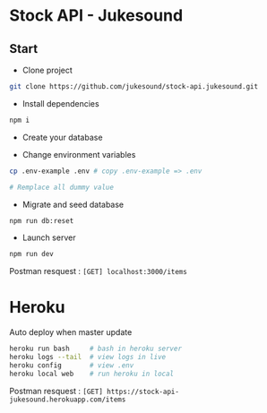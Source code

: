 # Stock API - Jukesound

## Start

- Clone project
```bash
git clone https://github.com/jukesound/stock-api.jukesound.git
``` 

- Install dependencies 
```bash
npm i
``` 

- Create your database

- Change environment variables 
```bash
cp .env-example .env # copy .env-example => .env

# Remplace all dummy value 
``` 

- Migrate and seed database 
```bash
npm run db:reset
``` 

- Launch server 
```bash
npm run dev
``` 

Postman resquest : `[GET] localhost:3000/items`

# Heroku
Auto deploy when master update

```bash
heroku run bash     # bash in heroku server
heroku logs --tail  # view logs in live
heroku config       # view .env
heroku local web    # run heroku in local
```


Postman resquest : `[GET] https://stock-api-jukesound.herokuapp.com/items`
